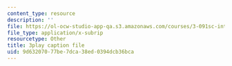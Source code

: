```yaml
---
content_type: resource
description: ''
file: https://ol-ocw-studio-app-qa.s3.amazonaws.com/courses/3-091sc-introduction-to-solid-state-chemistry-fall-2010/9d63207077be7dca38ed0394dcb36bca_StY_01uUFSY.srt
file_type: application/x-subrip
resourcetype: Other
title: 3play caption file
uid: 9d632070-77be-7dca-38ed-0394dcb36bca
---
```

